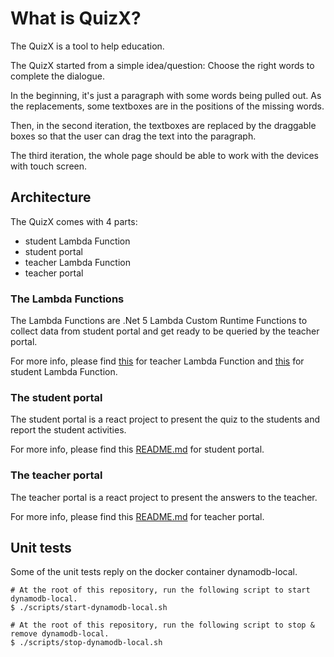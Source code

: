 # What is QuizX?

The QuizX is a tool to help education.

The QuizX started from a simple idea/question: Choose the right words to complete the dialogue.

In the beginning, it's just a paragraph with some words being pulled out. As the replacements, some textboxes are in the positions of the missing words.

Then, in the second iteration, the textboxes are replaced by the draggable boxes so that the user can drag the text into the paragraph.

The third iteration, the whole page should be able to work with the devices with touch screen. 

## Architecture

The QuizX comes with 4 parts: 
- student Lambda Function 
- student portal
- teacher Lambda Function
- teacher portal 

### The Lambda Functions

The Lambda Functions are .Net 5 Lambda Custom Runtime Functions to collect data from student portal and get ready to be queried by the teacher portal.

For more info, please find [this](./Teacher.Lambda/src/Teacher.Lambda/Readme.md) for teacher Lambda Function and [this](./Student.Lambda/src/Student.Lambda/Readme.md) for student Lambda Function.

### The student portal

The student portal is a react project to present the quiz to the students and report the student activities.

For more info, please find this [README.md](./student/README.md) for student portal. 

### The teacher portal

The teacher portal is a react project to present the answers to the teacher.

For more info, please find this [README.md](./teacher/README.md) for teacher portal.

## Unit tests

Some of the unit tests reply on the docker container dynamodb-local. 

    # At the root of this repository, run the following script to start dynamodb-local.
    $ ./scripts/start-dynamodb-local.sh

    # At the root of this repository, run the following script to stop & remove dynamodb-local.
    $ ./scripts/stop-dynamodb-local.sh

